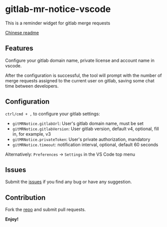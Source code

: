 # gitlab-mr-notice-vscode

This is a reminder widget for gitlab merge requests

[Chinese readme](./Readme-cn.md)

## Features

Configure your gitlab domain name, private license and account name in vscode.

After the configuration is successful, the tool will prompt with the number of merge requests assigned to the current user on gitlab, saving some chat time between developers.

## Configuration

`ctrl/cmd + ,` to configure your gitlab settings:

- `gitMRNotice.gitlabUrl`: User's gitlab domain name, must be set
- `gitMRNotice.gitlabVersion`: User gitlab version, default v4, optional, fill in, for example, v3
- `gitMRNotice.privateToken`: User's private authorization, mandatory
- `gitMRNotice.timeout`: notification interval, optional, default 60 seconds

Alternatively: `Preferences` -> `Settings` in the VS Code top menu

## Issues

Submit the [issues](https://github.com/ppgee/gitlab-mr-notice-vscode/issues) if you find any bug or have any suggestion.

## Contribution

Fork the [repo](https://github.com/ppgee/gitlab-mr-notice-vscode) and submit pull requests.

**Enjoy!**
